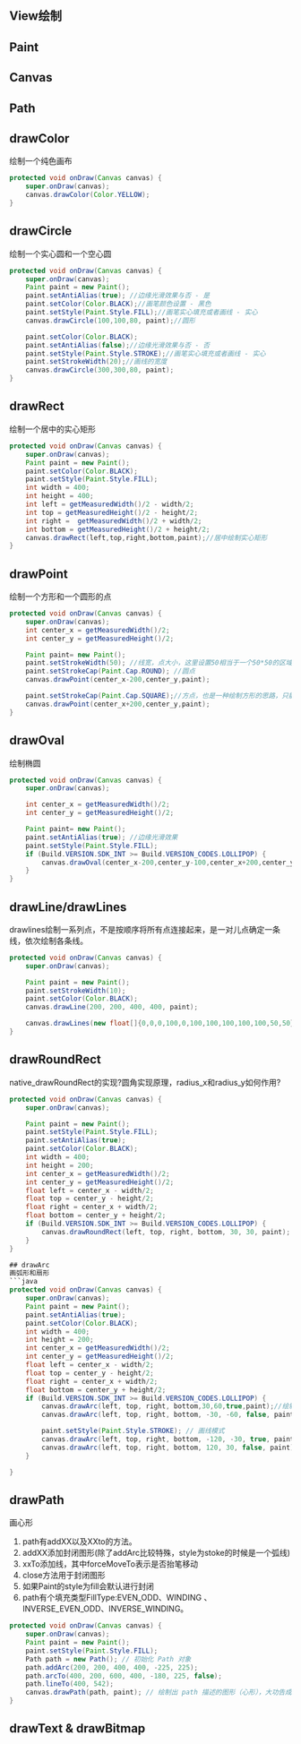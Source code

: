 ## View绘制

## Paint
## Canvas
## Path

## drawColor
绘制一个纯色画布
```java
protected void onDraw(Canvas canvas) {
    super.onDraw(canvas);
    canvas.drawColor(Color.YELLOW);
}
```
## drawCircle
绘制一个实心圆和一个空心圆
```java
protected void onDraw(Canvas canvas) {
    super.onDraw(canvas);
    Paint paint = new Paint();
    paint.setAntiAlias(true); //边缘光滑效果与否 - 是
    paint.setColor(Color.BLACK);//画笔颜色设置 - 黑色
    paint.setStyle(Paint.Style.FILL);//画笔实心填充或者画线 - 实心
    canvas.drawCircle(100,100,80, paint);//圆形

    paint.setColor(Color.BLACK);
    paint.setAntiAlias(false);//边缘光滑效果与否 - 否
    paint.setStyle(Paint.Style.STROKE);//画笔实心填充或者画线 - 实心
    paint.setStrokeWidth(20);//画线的宽度
    canvas.drawCircle(300,300,80, paint);
}
```
## drawRect
绘制一个居中的实心矩形
```java
protected void onDraw(Canvas canvas) {
    super.onDraw(canvas);
    Paint paint = new Paint();
    paint.setColor(Color.BLACK);
    paint.setStyle(Paint.Style.FILL);
    int width = 400;
    int height = 400;
    int left = getMeasuredWidth()/2 - width/2;
    int top = getMeasuredHeight()/2 - height/2;
    int right =  getMeasuredWidth()/2 + width/2;
    int bottom = getMeasuredHeight()/2 + height/2;
    canvas.drawRect(left,top,right,bottom,paint);//居中绘制实心矩形
}
```

## drawPoint
绘制一个方形和一个圆形的点
```java
protected void onDraw(Canvas canvas) {
    super.onDraw(canvas);
    int center_x = getMeasuredWidth()/2;
    int center_y = getMeasuredHeight()/2;

    Paint paint= new Paint();
    paint.setStrokeWidth(50); //线宽，点大小，这里设置50相当于一个50*50的区域里面绘制图形
    paint.setStrokeCap(Paint.Cap.ROUND); //圆点
    canvas.drawPoint(center_x-200,center_y,paint);

    paint.setStrokeCap(Paint.Cap.SQUARE);//方点，也是一种绘制方形的思路，只能填充，根据中心点和边长
    canvas.drawPoint(center_x+200,center_y,paint);
}
```

## drawOval
绘制椭圆

```java
protected void onDraw(Canvas canvas) {
    super.onDraw(canvas);

    int center_x = getMeasuredWidth()/2;
    int center_y = getMeasuredHeight()/2;

    Paint paint= new Paint();
    paint.setAntiAlias(true); //边缘光滑效果
    paint.setStyle(Paint.Style.FILL);
    if (Build.VERSION.SDK_INT >= Build.VERSION_CODES.LOLLIPOP) {
        canvas.drawOval(center_x-200,center_y-100,center_x+200,center_y+100, paint);
    }
}
```
## drawLine/drawLines
drawlines绘制一系列点，不是按顺序将所有点连接起来，是一对儿点确定一条线，依次绘制各条线。

```java
protected void onDraw(Canvas canvas) {
    super.onDraw(canvas);

    Paint paint = new Paint();
    paint.setStrokeWidth(10);
    paint.setColor(Color.BLACK);
    canvas.drawLine(200, 200, 400, 400, paint);

    canvas.drawLines(new float[]{0,0,0,100,0,100,100,100,100,100,50,50}, paint);
}
```

## drawRoundRect
native_drawRoundRect的实现?圆角实现原理，radius_x和radius_y如何作用?

```java
protected void onDraw(Canvas canvas) {
    super.onDraw(canvas);

    Paint paint = new Paint();
    paint.setStyle(Paint.Style.FILL);
    paint.setAntiAlias(true);
    paint.setColor(Color.BLACK);
    int width = 400;
    int height = 200;
    int center_x = getMeasuredWidth()/2;
    int center_y = getMeasuredHeight()/2;
    float left = center_x - width/2;
    float top = center_y - height/2;
    float right = center_x + width/2;
    float bottom = center_y + height/2;
    if (Build.VERSION.SDK_INT >= Build.VERSION_CODES.LOLLIPOP) {
        canvas.drawRoundRect(left, top, right, bottom, 30, 30, paint);
    }
}

## drawArc
画弧形和扇形
```java
protected void onDraw(Canvas canvas) {
    super.onDraw(canvas);
    Paint paint = new Paint();
    paint.setAntiAlias(true);
    paint.setColor(Color.BLACK);
    int width = 400;
    int height = 200;
    int center_x = getMeasuredWidth()/2;
    int center_y = getMeasuredHeight()/2;
    float left = center_x - width/2;
    float top = center_y - height/2;
    float right = center_x + width/2;
    float bottom = center_y + height/2;
    if (Build.VERSION.SDK_INT >= Build.VERSION_CODES.LOLLIPOP) {
        canvas.drawArc(left, top, right, bottom,30,60,true,paint);//绘制扇形
        canvas.drawArc(left, top, right, bottom, -30, -60, false, paint); // 绘制弧形

        paint.setStyle(Paint.Style.STROKE); // 画线模式
        canvas.drawArc(left, top, right, bottom, -120, -30, true, paint); //不填充的扇形
        canvas.drawArc(left, top, right, bottom, 120, 30, false, paint); // 绘制不封口的弧形
    }

}

```

## drawPath
画心形
1. path有addXX以及XXto的方法。
2. addXX添加封闭图形(除了addArc比较特殊，style为stoke的时候是一个弧线)
3. xxTo添加线，其中forceMoveTo表示是否抬笔移动
4. close方法用于封闭图形
5. 如果Paint的style为fill会默认进行封闭
6. path有个填充类型FillType:EVEN_ODD、WINDING 、INVERSE_EVEN_ODD、INVERSE_WINDING。

```java
protected void onDraw(Canvas canvas) {
    super.onDraw(canvas);
    Paint paint = new Paint();
    paint.setStyle(Paint.Style.FILL);
    Path path = new Path(); // 初始化 Path 对象
    path.addArc(200, 200, 400, 400, -225, 225);
    path.arcTo(400, 200, 600, 400, -180, 225, false);
    path.lineTo(400, 542);
    canvas.drawPath(path, paint); // 绘制出 path 描述的图形（心形），大功告成
}

```

## drawText & drawBitmap
